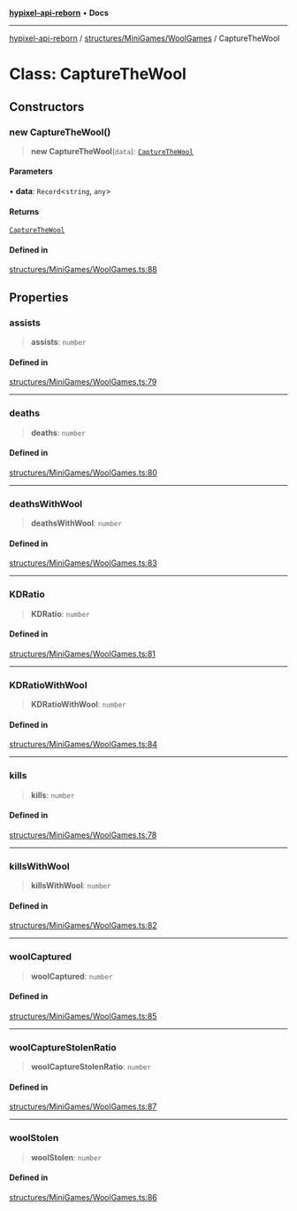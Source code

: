 [**hypixel-api-reborn**](../../../../README.md) • **Docs**

***

[hypixel-api-reborn](../../../../modules.md) / [structures/MiniGames/WoolGames](../README.md) / CaptureTheWool

# Class: CaptureTheWool

## Constructors

### new CaptureTheWool()

> **new CaptureTheWool**(`data`): [`CaptureTheWool`](CaptureTheWool.md)

#### Parameters

• **data**: `Record`\<`string`, `any`\>

#### Returns

[`CaptureTheWool`](CaptureTheWool.md)

#### Defined in

[structures/MiniGames/WoolGames.ts:88](https://github.com/Kathund/REBORN-docs-TEST/blob/226e7f6a62bb6bca87ef0828ac84e9098d59f860/src/structures/MiniGames/WoolGames.ts#L88)

## Properties

### assists

> **assists**: `number`

#### Defined in

[structures/MiniGames/WoolGames.ts:79](https://github.com/Kathund/REBORN-docs-TEST/blob/226e7f6a62bb6bca87ef0828ac84e9098d59f860/src/structures/MiniGames/WoolGames.ts#L79)

***

### deaths

> **deaths**: `number`

#### Defined in

[structures/MiniGames/WoolGames.ts:80](https://github.com/Kathund/REBORN-docs-TEST/blob/226e7f6a62bb6bca87ef0828ac84e9098d59f860/src/structures/MiniGames/WoolGames.ts#L80)

***

### deathsWithWool

> **deathsWithWool**: `number`

#### Defined in

[structures/MiniGames/WoolGames.ts:83](https://github.com/Kathund/REBORN-docs-TEST/blob/226e7f6a62bb6bca87ef0828ac84e9098d59f860/src/structures/MiniGames/WoolGames.ts#L83)

***

### KDRatio

> **KDRatio**: `number`

#### Defined in

[structures/MiniGames/WoolGames.ts:81](https://github.com/Kathund/REBORN-docs-TEST/blob/226e7f6a62bb6bca87ef0828ac84e9098d59f860/src/structures/MiniGames/WoolGames.ts#L81)

***

### KDRatioWithWool

> **KDRatioWithWool**: `number`

#### Defined in

[structures/MiniGames/WoolGames.ts:84](https://github.com/Kathund/REBORN-docs-TEST/blob/226e7f6a62bb6bca87ef0828ac84e9098d59f860/src/structures/MiniGames/WoolGames.ts#L84)

***

### kills

> **kills**: `number`

#### Defined in

[structures/MiniGames/WoolGames.ts:78](https://github.com/Kathund/REBORN-docs-TEST/blob/226e7f6a62bb6bca87ef0828ac84e9098d59f860/src/structures/MiniGames/WoolGames.ts#L78)

***

### killsWithWool

> **killsWithWool**: `number`

#### Defined in

[structures/MiniGames/WoolGames.ts:82](https://github.com/Kathund/REBORN-docs-TEST/blob/226e7f6a62bb6bca87ef0828ac84e9098d59f860/src/structures/MiniGames/WoolGames.ts#L82)

***

### woolCaptured

> **woolCaptured**: `number`

#### Defined in

[structures/MiniGames/WoolGames.ts:85](https://github.com/Kathund/REBORN-docs-TEST/blob/226e7f6a62bb6bca87ef0828ac84e9098d59f860/src/structures/MiniGames/WoolGames.ts#L85)

***

### woolCaptureStolenRatio

> **woolCaptureStolenRatio**: `number`

#### Defined in

[structures/MiniGames/WoolGames.ts:87](https://github.com/Kathund/REBORN-docs-TEST/blob/226e7f6a62bb6bca87ef0828ac84e9098d59f860/src/structures/MiniGames/WoolGames.ts#L87)

***

### woolStolen

> **woolStolen**: `number`

#### Defined in

[structures/MiniGames/WoolGames.ts:86](https://github.com/Kathund/REBORN-docs-TEST/blob/226e7f6a62bb6bca87ef0828ac84e9098d59f860/src/structures/MiniGames/WoolGames.ts#L86)
